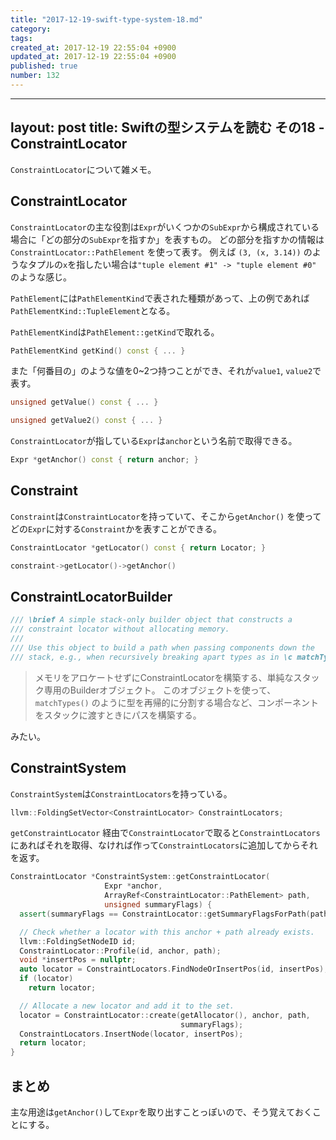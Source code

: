 ```yaml
---
title: "2017-12-19-swift-type-system-18.md"
category: 
tags: 
created_at: 2017-12-19 22:55:04 +0900
updated_at: 2017-12-19 22:55:04 +0900
published: true
number: 132
---
```


---
layout: post
title:  Swiftの型システムを読む その18 - ConstraintLocator
---

`ConstraintLocator`について雑メモ。

## ConstraintLocator

`ConstraintLocator`の主な役割は`Expr`がいくつかの`SubExpr`から構成されている場合に「どの部分の`SubExpr`を指すか」を表すもの。
どの部分を指すかの情報は`ConstraintLocator::PathElement` を使って表す。
例えば `(3, (x, 3.14))` のようなタプルの`x`を指したい場合は`"tuple element #1" -> "tuple element #0"` のような感じ。

`PathElement`には`PathElementKind`で表された種類があって、上の例であれば`PathElementKind::TupleElement`となる。

`PathElementKind`は`PathElement::getKind`で取れる。

```cpp
PathElementKind getKind() const { ... }
```

また「何番目の」のような値を0~2つ持つことができ、それが`value1`, `value2`で表す。

```cpp
unsigned getValue() const { ... }

unsigned getValue2() const { ... }
```

`ConstraintLocator`が指している`Expr`は`anchor`という名前で取得できる。

```cpp
Expr *getAnchor() const { return anchor; }
```


## Constraint

`Constraint`は`ConstraintLocator`を持っていて、そこから`getAnchor()` を使ってどの`Expr`に対する`Constraint`かを表すことができる。

```cpp
ConstraintLocator *getLocator() const { return Locator; }
```

```cpp
constraint->getLocator()->getAnchor()
```

## ConstraintLocatorBuilder

```cpp
/// \brief A simple stack-only builder object that constructs a
/// constraint locator without allocating memory.
///
/// Use this object to build a path when passing components down the
/// stack, e.g., when recursively breaking apart types as in \c matchTypes().
```


> メモリをアロケートせずにConstraintLocatorを構築する、単純なスタック専用のBuilderオブジェクト。
>  このオブジェクトを使って、`matchTypes()` のように型を再帰的に分割する場合など、コンポーネントをスタックに渡すときにパスを構築する。

みたい。


## ConstraintSystem

`ConstraintSystem`は`ConstraintLocators`を持っている。

```cpp
llvm::FoldingSetVector<ConstraintLocator> ConstraintLocators;
```

`getConstraintLocator` 経由で`ConstraintLocator`で取ると`ConstraintLocators`にあればそれを取得、なければ作って`ConstraintLocators`に追加してからそれを返す。

```cpp
ConstraintLocator *ConstraintSystem::getConstraintLocator(
                     Expr *anchor,
                     ArrayRef<ConstraintLocator::PathElement> path,
                     unsigned summaryFlags) {
  assert(summaryFlags == ConstraintLocator::getSummaryFlagsForPath(path));

  // Check whether a locator with this anchor + path already exists.
  llvm::FoldingSetNodeID id;
  ConstraintLocator::Profile(id, anchor, path);
  void *insertPos = nullptr;
  auto locator = ConstraintLocators.FindNodeOrInsertPos(id, insertPos);
  if (locator)
    return locator;

  // Allocate a new locator and add it to the set.
  locator = ConstraintLocator::create(getAllocator(), anchor, path,
                                      summaryFlags);
  ConstraintLocators.InsertNode(locator, insertPos);
  return locator;
}
```


## まとめ

主な用途は`getAnchor()`して`Expr`を取り出すことっぽいので、そう覚えておくことにする。
